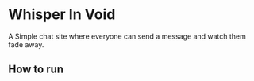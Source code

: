 # Whisper In Void

A Simple chat site where everyone can send a message and watch them fade away.

## How to run



